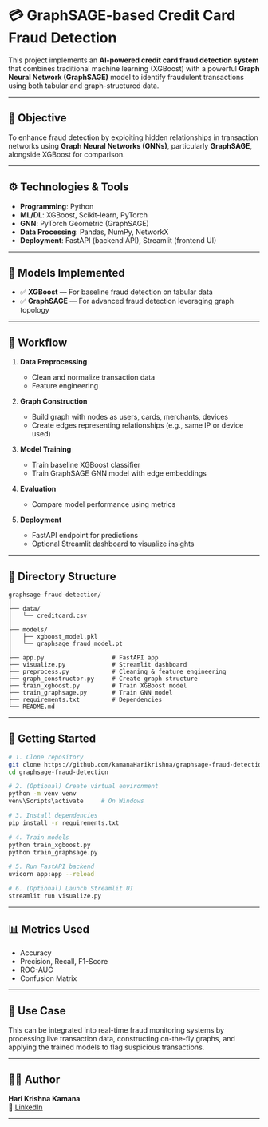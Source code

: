 # 💳 GraphSAGE-based Credit Card Fraud Detection

This project implements an **AI-powered credit card fraud detection system** that combines traditional machine learning (XGBoost) with a powerful **Graph Neural Network (GraphSAGE)** model to identify fraudulent transactions using both tabular and graph-structured data.

---

## 🎯 Objective

To enhance fraud detection by exploiting hidden relationships in transaction networks using **Graph Neural Networks (GNNs)**, particularly **GraphSAGE**, alongside XGBoost for comparison.

---

## ⚙️ Technologies & Tools

- **Programming**: Python  
- **ML/DL**: XGBoost, Scikit-learn, PyTorch  
- **GNN**: PyTorch Geometric (GraphSAGE)  
- **Data Processing**: Pandas, NumPy, NetworkX  
- **Deployment**: FastAPI (backend API), Streamlit (frontend UI)

---

## 🧠 Models Implemented

- ✅ **XGBoost** — For baseline fraud detection on tabular data  
- ✅ **GraphSAGE** — For advanced fraud detection leveraging graph topology

---

## 🔄 Workflow

1. **Data Preprocessing**  
   - Clean and normalize transaction data  
   - Feature engineering

2. **Graph Construction**  
   - Build graph with nodes as users, cards, merchants, devices  
   - Create edges representing relationships (e.g., same IP or device used)

3. **Model Training**  
   - Train baseline XGBoost classifier  
   - Train GraphSAGE GNN model with edge embeddings

4. **Evaluation**  
   - Compare model performance using metrics

5. **Deployment**  
   - FastAPI endpoint for predictions  
   - Optional Streamlit dashboard to visualize insights

---

## 📁 Directory Structure

```
graphsage-fraud-detection/
│
├── data/
│   └── creditcard.csv
│
├── models/
│   ├── xgboost_model.pkl
│   └── graphsage_fraud_model.pt
│
├── app.py                   # FastAPI app
├── visualize.py             # Streamlit dashboard
├── preprocess.py            # Cleaning & feature engineering
├── graph_constructor.py     # Create graph structure
├── train_xgboost.py         # Train XGBoost model
├── train_graphsage.py       # Train GNN model
├── requirements.txt         # Dependencies
└── README.md
```

---

## 🚀 Getting Started

```bash
# 1. Clone repository
git clone https://github.com/kamanaHarikrishna/graphsage-fraud-detection.git
cd graphsage-fraud-detection

# 2. (Optional) Create virtual environment
python -m venv venv
venv\Scripts\activate     # On Windows

# 3. Install dependencies
pip install -r requirements.txt

# 4. Train models
python train_xgboost.py
python train_graphsage.py

# 5. Run FastAPI backend
uvicorn app:app --reload

# 6. (Optional) Launch Streamlit UI
streamlit run visualize.py
```

---

## 📊 Metrics Used

- Accuracy
- Precision, Recall, F1-Score
- ROC-AUC
- Confusion Matrix

---

## 📌 Use Case

This can be integrated into real-time fraud monitoring systems by processing live transaction data, constructing on-the-fly graphs, and applying the trained models to flag suspicious transactions.

---

## 🙋‍♂️ Author

**Hari Krishna Kamana**  
🔗 [LinkedIn](https://www.linkedin.com/in/kamanaharikrishna)

---



